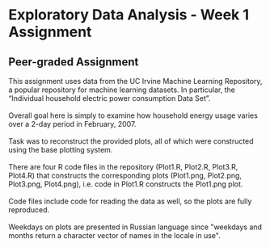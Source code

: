 # Exploratory Data Analysis - Week 1 Assignment <br />
## Peer-graded Assignment <br />
This assignment uses data from the UC Irvine Machine Learning Repository, a popular repository for machine learning datasets. In particular, the “Individual household electric power consumption Data Set”. <br />
<br />
Overall goal here is simply to examine how household energy usage varies over a 2-day period in February, 2007. <br />
<br />
Task was to reconstruct the provided plots, all of which were constructed using the base plotting system. <br />
<br />
There are four R code files in the repository (Plot1.R, Plot2.R, Plot3.R, Plot4.R) that constructs the corresponding plots (Plot1.png, Plot2.png, Plot3.png, Plot4.png), i.e. code in Plot1.R constructs the Plot1.png plot. <br />
<br />
Code files include code for reading the data as well, so the plots are fully reproduced. <br />
<br />
Weekdays on plots are presented in Russian language since "weekdays and months return a character vector of names in the locale in use".

